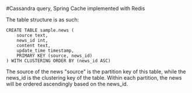 #Cassandra query, Spring Cache implemented with Redis

The table structure is as such:
```$xslt
CREATE TABLE sample.news (
    source text,
    news_id int,
    content text,
    update_time timestamp,
    PRIMARY KEY (source, news_id)
) WITH CLUSTERING ORDER BY (news_id ASC)
```

The source of the news "source" is the partition key of this table, 
while the news_id is the clustering key of the table. Within each partition, 
the news will be ordered ascendingly based on the news_id.